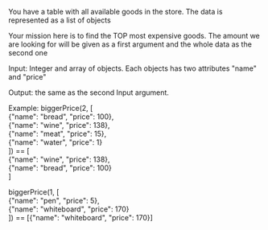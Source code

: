 You have a table with all available goods in the store. The data is represented as a list of objects

Your mission here is to find the TOP most expensive goods. The amount we are looking for will be given as a first argument and the whole data as the second one

Input: Integer and array of objects. Each objects has two attributes "name" and "price"

Output: the same as the second Input argument.

Example:
biggerPrice(2, [  
{"name": "bread", "price": 100},  
{"name": "wine", "price": 138},  
{"name": "meat", "price": 15},  
{"name": "water", "price": 1}  
]) == [  
{"name": "wine", "price": 138},  
{"name": "bread", "price": 100}  
]  

biggerPrice(1, [  
{"name": "pen", "price": 5},  
{"name": "whiteboard", "price": 170}  
]) == [{"name": "whiteboard", "price": 170}]  
